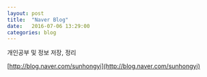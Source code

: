 ```yaml
---
layout: post
title:  "Naver Blog"
date:   2016-07-06 13:29:00
categories: blog
---
```


개인공부 및 정보 저장, 정리

[http://blog.naver.com/sunhongyi](http://blog.naver.com/sunhongyi)

